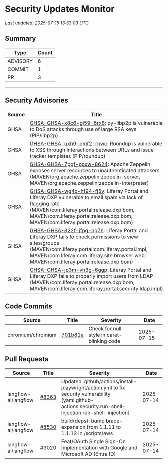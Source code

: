 # Security Updates Monitor

*Last updated: 2025-07-15 13:33:03 UTC*

## Summary
| Type | Count |
|------|-------|
| ADVISORY | 6 |
| COMMIT | 1 |
| PR | 3 |

---

## Security Advisories

| Source | Title | Severity | Date |
|--------|-------|----------|------|
| GHSA | [GHSA-GHSA-x8c6-gj59-6rx8](https://github.com/advisories/GHSA-x8c6-gj59-6rx8): py-libp2p is vulnerable to DoS attacks through use of large RSA keys (PIP/libp2p) | MODERATE (CVSS: 4.3) | 2025-07-14 |
| GHSA | [GHSA-GHSA-qxh9-qmf2-rhwc](https://github.com/advisories/GHSA-qxh9-qmf2-rhwc): Roundup is vulnerable to XSS through interactions between URLs and issue tracker templates (PIP/roundup) | MODERATE (CVSS: 6.4) | 2025-07-13 |
| GHSA | [GHSA-GHSA-7pgf-ppxw-8624](https://github.com/advisories/GHSA-7pgf-ppxw-8624): Apache Zeppelin exposes server resources to unauthenticated attackers (MAVEN/org.apache.zeppelin:zeppelin-server, MAVEN/org.apache.zeppelin:zeppelin-interpreter) | HIGH (CVSS: 7.5) | 2025-07-12 |
| GHSA | [GHSA-GHSA-wg4x-hf94-fj5v](https://github.com/advisories/GHSA-wg4x-hf94-fj5v): Liferay Portal and Liferay DXP vulnerable to email spam via lack of flagging rate (MAVEN/com.liferay.portal:release.dxp.bom, MAVEN/com.liferay.portal:release.dxp.bom, MAVEN/com.liferay.portal:release.dxp.bom) | MODERATE (CVSS: 4.3) | 2022-05-24 |
| GHSA | [GHSA-GHSA-822f-jfpg-hg7h](https://github.com/advisories/GHSA-822f-jfpg-hg7h): Liferay Portal and Liferay DXP fails to check permissions to view sites/groups (MAVEN/com.liferay.portal:com.liferay.portal.impl, MAVEN/com.liferay:com.liferay.site.browser.web, MAVEN/com.liferay.portal:release.dxp.bom) | MODERATE (CVSS: 4.3) | 2022-04-20 |
| GHSA | [GHSA-GHSA-jp3m-vh3g-6ggp](https://github.com/advisories/GHSA-jp3m-vh3g-6ggp): Liferay Portal and Liferay DXP fails to properly import users from LDAP (MAVEN/com.liferay.portal:release.dxp.bom, MAVEN/com.liferay:com.liferay.portal.security.ldap.impl) | HIGH (CVSS: 7.5) | 2022-03-04 |

## Code Commits

| Source | Title | Severity | Date |
|--------|-------|----------|------|
| chromium/chromium | [701b81e](https://github.com/chromium/chromium/commit/701b81ebacf6636073f94802cc9d655be5371c0e) | Check for null style in caret-blinking code | 2025-07-15 |

## Pull Requests

| Source | Title | Severity | Date |
|--------|-------|----------|------|
| langflow-ai/langflow | [#8363](https://github.com/langflow-ai/langflow/pull/8363) | Updated .github/actions/install-playwright/action.yml to fix security vulnerability [yaml.github-actions.security.run-shell-injection.run-shell-injection] | 2025-07-14 |
| langflow-ai/langflow | [#8530](https://github.com/langflow-ai/langflow/pull/8530) | build(deps): bump brace-expansion from 1.1.11 to 1.1.12 in /scripts/aws | 2025-07-14 |
| langflow-ai/langflow | [#9020](https://github.com/langflow-ai/langflow/pull/9020) | Feat/OAuth Single Sign-On Implementation with Google and Microsoft AD (Entra ID) | 2025-07-14 |

